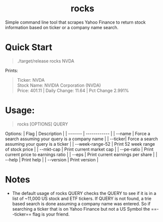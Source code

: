 # <center>rocks</center>
Simple command line tool that scrapes Yahoo Finance to return stock information based on ticker or a company name search. 

# Quick Start
> ./target/release rocks NVDA  

Prints:   

>Ticker: NVDA  
>Stock Name: NVIDIA Corporation (NVDA)  
>Price: 401.11 | Daily Change: 11.64 | Pct Change 2.991%  


# Usage:
  
>rocks [OPTIONS] QUERY

  

Options:
| Flag    |  Description |
| ------- | ------------ |
| --name  | Force a search assuming your query is a company name |
| --ticker| Force a search assuming your query is a ticker |
| --week-range-52     | Print 52 week range of stock price |
| --mkt-cap           | Print current market cap |
| --pe-ratio          | Print current price to earnings ratio |
| --eps               | Print current earnings per share |
| --help              | Print help |
| --version           | Print version |

# Notes
* The default usage of rocks QUERY checks the QUERY to see if it is in a list of ~11,000 US stock and ETF tickers. If QUERY is not found, a trie based search is done assuming a company name was entered. So if searching a ticker that is on Yahoo Finance but not a US Symbol the ==--ticker== flag is your friend.

